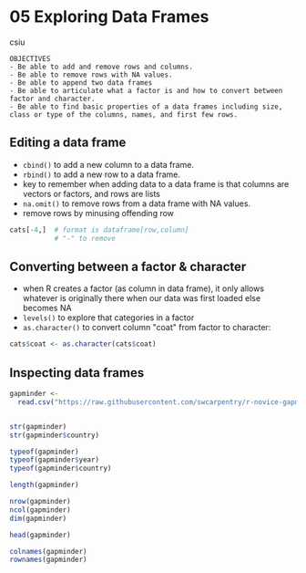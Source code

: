 # 05 Exploring Data Frames
csiu  



```
OBJECTIVES
- Be able to add and remove rows and columns.
- Be able to remove rows with NA values.
- Be able to append two data frames
- Be able to articulate what a factor is and how to convert between factor and character.
- Be able to find basic properties of a data frames including size, class or type of the columns, names, and first few rows.
```



## Editing a data frame

- `cbind()` to add a new column to a data frame.
- `rbind()` to add a new row to a data frame.
-  key to remember when adding data to a data frame is that columns are vectors or factors, and rows are lists
- `na.omit()` to remove rows from a data frame with NA values.
- remove rows by minusing offending row


```r
cats[-4,]  # format is dataframe[row,column]
           # "-" to remove
```

## Converting between a factor & character

- when R creates a factor (as column in data frame), it only allows whatever is originally there when our data was first loaded else becomes NA
- `levels()` to explore that categories in a factor
- `as.character()` to convert column "coat" from factor to character:


```r
cats$coat <- as.character(cats$coat)
```


## Inspecting data frames


```r
gapminder <-
  read.csv("https://raw.githubusercontent.com/swcarpentry/r-novice-gapminder/gh-pages/_episodes_rmd/data/gapminder-FiveYearData.csv")


str(gapminder)
str(gapminder$country)

typeof(gapminder)
typeof(gapminder$year)
typeof(gapminder$country)

length(gapminder)

nrow(gapminder)
ncol(gapminder)
dim(gapminder)

head(gapminder)

colnames(gapminder)
rownames(gapminder)
```
